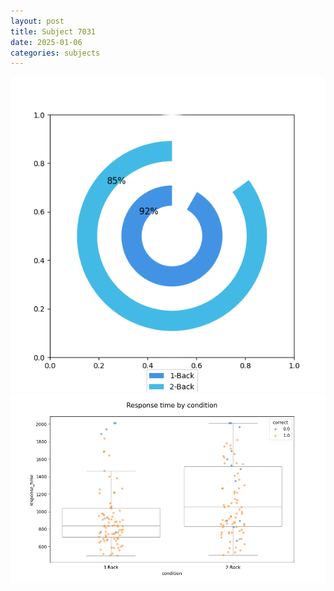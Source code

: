 ```yaml
---
layout: post
title: Subject 7031
date: 2025-01-06
categories: subjects
---
```


![](data/7031/run-19/7031_accuracy_by_condition.png)
![](data/7031/run-19/7031_response_time_by_condition.png)
